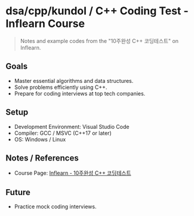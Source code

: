 # dsa/cpp/kundol / C++ Coding Test - Inflearn Course

> Notes and example codes from the "10주완성 C++ 코딩테스트" on Inflearn.

## Goals

- Master essential algorithms and data structures.
- Solve problems efficiently using C++.
- Prepare for coding interviews at top tech companies.

## Setup

- Development Environment: Visual Studio Code
- Compiler: GCC / MSVC (C++17 or later)
- OS: Windows / Linux

## Notes / References

- Course Page: [Inflearn - 10주완성 C++ 코딩테스트](https://www.inflearn.com/course/10%EC%A3%BC%EC%99%84%EC%84%B1-%EC%BD%94%EB%94%A9%ED%85%8C%EC%8A%A4%ED%8A%B8-%ED%81%B0%EB%8F%8C/)

## Future

- Practice mock coding interviews.
